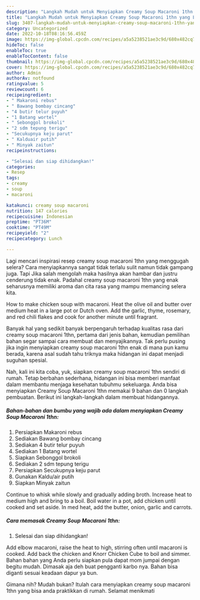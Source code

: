 ```yaml
---
description: "Langkah Mudah untuk Menyiapkan Creamy Soup Macaroni 1thn yang Lezat Sekali, Buat Buka Puasa Menggugah Selera"
title: "Langkah Mudah untuk Menyiapkan Creamy Soup Macaroni 1thn yang Lezat Sekali, Buat Buka Puasa Menggugah Selera"
slug: 3407-langkah-mudah-untuk-menyiapkan-creamy-soup-macaroni-1thn-yang-lezat-sekali-buat-buka-puasa-menggugah-selera
category: Uncategorized
date: 2022-10-18T08:16:56.459Z
image: https://img-global.cpcdn.com/recipes/a5a5238521ae3c9d/680x482cq70/creamy-soup-macaroni-1thn-foto-resep-utama.jpg
hideToc: false
enableToc: true
enableTocContent: false
thumbnail: https://img-global.cpcdn.com/recipes/a5a5238521ae3c9d/680x482cq70/creamy-soup-macaroni-1thn-foto-resep-utama.jpg
cover: https://img-global.cpcdn.com/recipes/a5a5238521ae3c9d/680x482cq70/creamy-soup-macaroni-1thn-foto-resep-utama.jpg
author: Admin
authorAv: notfound
ratingvalue: 5
reviewcount: 6
recipeingredient:
- " Makaroni rebus"
- " Bawang bombay cincang"
- "4 butir telur puyuh"
- "1 Batang wortel"
- " Sebonggol brokoli"
- "2 sdm tepung terigu"
- "Secukupnya keju parut"
- " Kalduair putih"
- " Minyak zaitun"
recipeinstructions:

- "Selesai dan siap dihidangkan!"
categories:
- Resep
tags:
- creamy
- soup
- macaroni

katakunci: creamy soup macaroni 
nutrition: 147 calories
recipecuisine: Indonesian
preptime: "PT36M"
cooktime: "PT49M"
recipeyield: "2"
recipecategory: Lunch

---
```



Lagi mencari inspirasi resep creamy soup macaroni 1thn yang menggugah selera? Cara menyiapkannya sangat tidak terlalu sulit namun tidak gampang juga. Tapi Jika salah mengolah maka hasilnya akan hambar dan justru cenderung tidak enak. Padahal creamy soup macaroni 1thn yang enak seharusnya memiliki aroma dan cita rasa yang mampu memancing selera kita.


How to make chicken soup with macaroni. Heat the olive oil and butter over medium heat in a large pot or Dutch oven. Add the garlic, thyme, rosemary, and red chili flakes and cook for another minute until fragrant.

Banyak hal yang sedikit banyak berpengaruh terhadap kualitas rasa dari creamy soup macaroni 1thn, pertama dari jenis bahan, kemudian pemilihan bahan segar sampai cara membuat dan menyajikannya. Tak perlu pusing jika ingin menyiapkan creamy soup macaroni 1thn enak di mana pun kamu berada, karena asal sudah tahu triknya maka hidangan ini dapat menjadi suguhan spesial.


Nah, kali ini kita coba, yuk, siapkan creamy soup macaroni 1thn sendiri di rumah. Tetap berbahan sederhana, hidangan ini bisa memberi manfaat dalam membantu menjaga kesehatan tubuhmu sekeluarga. Anda bisa menyiapkan Creamy Soup Macaroni 1thn memakai 9 bahan dan 0 langkah pembuatan. Berikut ini langkah-langkah dalam membuat hidangannya.

<!--inarticleads1-->

##### Bahan-bahan dan bumbu yang wajib ada dalam menyiapkan Creamy Soup Macaroni 1thn:

1. Persiapkan  Makaroni rebus
1. Sediakan  Bawang bombay cincang
1. Sediakan 4 butir telur puyuh
1. Sediakan 1 Batang wortel
1. Siapkan  Sebonggol brokoli
1. Sediakan 2 sdm tepung terigu
1. Persiapkan Secukupnya keju parut
1. Gunakan  Kaldu/air putih
1. Siapkan  Minyak zaitun


Continue to whisk while slowly and gradually adding broth. Increase heat to medium high and bring to a boil. Boil water in a pot, add chicken until cooked and set aside. In med heat, add the butter, onion, garlic and carrots. 

<!--inarticleads2-->

##### Cara memasak Creamy Soup Macaroni 1thn:


1. Selesai dan siap dihidangkan!

Add elbow macaroni, raise the heat to high, stirring often until macaroni is cooked. Add back the chicken and Knorr Chicken Cube to boil and simmer. Bahan bahan yang Anda perlu siapkan pula dapat mom jumpai dengan begitu mudah. Dimasak aja deh buat pengganti karbo nya. Bahan bisa diganti sesuai keadaan dapur ya bun. 

Gimana nih? Mudah bukan? Itulah cara menyiapkan creamy soup macaroni 1thn yang bisa anda praktikkan di rumah. Selamat menikmati
